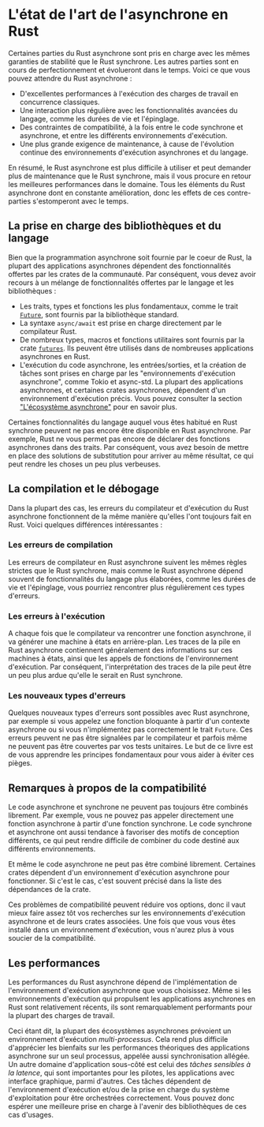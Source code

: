<!--
# The State of Asynchronous Rust
-->

# L'état de l'art de l'asynchrone en Rust

<!--
Parts of async Rust are supported with the same stability guarantees as
synchronous Rust. Other parts are still maturing and will change
over time. With async Rust, you can expect:
-->

Certaines parties du Rust asynchrone sont pris en charge avec les mêmes
garanties de stabilité que le Rust synchrone. Les autres parties sont en cours
de perfectionnement et évolueront dans le temps. Voici ce que vous pouvez
attendre du Rust asynchrone :

<!--
- Outstanding runtime performance for typical concurrent workloads.
- More frequent interaction with advanced language features, such as lifetimes
  and pinning.
- Some compatibility constraints, both between sync and async code, and between
  different async runtimes.
- Higher maintenance burden, due to the ongoing evolution of async runtimes
  and language support.
-->

- D'excellentes performances à l'exécution des charges de travail en concurrence
  classiques.
- Une interaction plus régulière avec les fonctionnalités avancées du langage,
  comme les durées de vie et l'épinglage.
- Des contraintes de compatibilité, à la fois entre le code synchrone et
  asynchrone, et entre les différents environnements d'exécution.
- Une plus grande exigence de maintenance, à cause de l'évolution continue des
  environnements d'exécution asynchrones et du langage.

<!--
In short, async Rust is more difficult to use and can result in a higher
maintenance burden than synchronous Rust,
but gives you best-in-class performance in return.
All areas of async Rust are constantly improving,
so the impact of these issues will wear off over time.
-->

En résumé, le Rust asynchrone est plus difficile à utiliser et peut demander
plus de maintenance que le Rust synchrone, mais il vous procure en retour les
meilleures performances dans le domaine. Tous les éléments du Rust asynchrone
dont en constante amélioration, donc les effets de ces contre-parties
s'estomperont avec le temps.

<!--
## Language and library support
-->

## La prise en charge des bibliothèques et du langage

<!--
While asynchronous programming is supported by Rust itself,
most async applications depend on functionality provided
by community crates.
As such, you need to rely on a mixture of
language features and library support:
-->

Bien que la programmation asynchrone soit fournie par le coeur de Rust, la
plupart des applications asynchrones dépendent des fonctionnalités offertes
par les crates de la communauté.
Par conséquent, vous devez avoir recours à un mélange de fonctionnalités
offertes par le langage et les bibliothèques :

<!--
- The most fundamental traits, types and functions, such as the
  [`Future`](https://doc.rust-lang.org/std/future/trait.Future.html) trait
  are provided by the standard library.
- The `async/await` syntax is supported directly by the Rust compiler.
- Many utility types, macros and functions are provided by the
  [`futures`](https://docs.rs/futures/) crate. They can be used in any async
  Rust application.
- Execution of async code, IO and task spawning are provided by "async
  runtimes", such as Tokio and async-std. Most async applications, and some
  async crates, depend on a specific runtime. See
  ["The Async Ecosystem"](../08_ecosystem/00_chapter.md) section for more
  details.
-->

- Les traits, types et fonctions les plus fondamentaux, comme le trait
  [`Future`](https://doc.rust-lang.org/std/future/trait.Future.html), sont
  fournis par la bibliothèque standard.
- La syntaxe `async/await` est prise en charge directement par le compilateur
  Rust.
- De nombreux types, macros et fonctions utilitaires sont fournis par la crate
  [`futures`](https://docs.rs/futures/). Ils peuvent être utilisés dans de
  nombreuses applications asynchrones en Rust.
- L'exécution du code asynchrone, les entrées/sorties, et la création de tâches
  sont prises en charge par les "environnements d'exécution asynchrone", comme
  Tokio et async-std. La plupart des applications asynchrones, et certaines
  crates asynchrones, dépendent d'un environnement d'exécution précis. Vous
  pouvez consulter la section
  ["L'écosystème asynchrone"](../08_ecosystem/00_chapter.md) pour en savoir
  plus.

<!--
Some language features you may be used to from synchronous Rust are not yet
available in async Rust. Notably, Rust does not let you declare async
functions in traits. Instead, you need to use workarounds to achieve the same
result, which can be more verbose.
-->

Certaines fonctionnalités du langage auquel vous êtes habitué en Rust synchrone
peuvent ne pas encore être disponible en Rust asynchrone. Par exemple, Rust ne
vous permet pas encore de déclarer des fonctions asynchrones dans des traits.
Par conséquent, vous avez besoin de mettre en place des solutions de
substitution pour arriver au même résultat, ce qui peut rendre les choses un
peu plus verbeuses.

<!--
## Compiling and debugging
-->

## La compilation et le débogage

<!--
For the most part, compiler- and runtime errors in async Rust work
the same way as they have always done in Rust. There are a few
noteworthy differences:
-->

Dans la plupart des cas, les erreurs du compilateur et d'exécution du Rust
asynchrone fonctionnent de la même manière qu'elles l'ont toujours fait en
Rust. Voici quelques différences intéressantes :

<!--
### Compilation errors
-->

### Les erreurs de compilation

<!--
Compilation errors in async Rust conform to the same high standards as
synchronous Rust, but since async Rust often depends on more complex language
features, such as lifetimes and pinning, you may encounter these types of
errors more frequently.
-->

Les erreurs de compilateur en Rust asynchrone suivent les mêmes règles strictes
que le Rust synchrone, mais comme le Rust asynchrone dépend souvent de
fonctionnalités du langage plus élaborées, comme les durées de vie
et l'épinglage, vous pourriez rencontrer plus régulièrement ces types
d'erreurs.

<!--
### Runtime errors
-->

### Les erreurs à l'exécution

<!--
Whenever the compiler encounters an async function, it generates a state
machine under the hood. Stack traces in async Rust typically contain details
from these state machines, as well as function calls from
the runtime. As such, interpreting stack traces can be a bit more involved than
it would be in synchronous Rust.
-->

A chaque fois que le compilateur va rencontrer une fonction asynchrone, il va
générer une machine à états en arrière-plan. Les traces de la pile en Rust
asynchrone contiennent généralement des informations sur ces machines à états,
ainsi que les appels de fonctions de l'environnement d'exécution. Par
conséquent, l'interprétation des traces de la pile peut être un peu plus ardue
qu'elle le serait en Rust synchrone.

<!--
### New failure modes
-->

### Les nouveaux types d'erreurs

<!--
A few novel failure modes are possible in async Rust, for instance
if you call a blocking function from an async context or if you implement
the `Future` trait incorrectly. Such errors can silently pass both the
compiler and sometimes even unit tests. Having a firm understanding
of the underlying concepts, which this book aims to give you, can help you
avoid these pitfalls.
-->

Quelques nouveaux types d'erreurs sont possibles avec Rust asynchrone, par
exemple si vous appelez une fonction bloquante à partir d'un contexte
asynchrone ou si vous n'implémentez pas correctement le trait `Future`. Ces
erreurs peuvent ne pas être signalées par le compilateur et parfois même ne
peuvent pas être couvertes par vos tests unitaires. Le but de ce livre est
de vous apprendre les principes fondamentaux pour vous aider à éviter ces
pièges.

<!--
## Compatibility considerations
-->

## Remarques à propos de la compatibilité

<!--
Asynchronous and synchronous code cannot always be combined freely.
For instance, you can't directly call an async function from a sync function.
Sync and async code also tend to promote different design patterns, which can
make it difficult to compose code intended for the different environments.
-->

Le code asynchrone et synchrone ne peuvent pas toujours être combinés
librement. Par exemple, vous ne pouvez pas appeler directement une fonction
asynchrone à partir d'une fonction synchrone. Le code synchrone et asynchrone
ont aussi tendance à favoriser des motifs de conception différents, ce qui
peut rendre difficile de combiner du code destiné aux différents
environnements.

<!--
Even async code cannot always be combined freely. Some crates depend on a
specific async runtime to function. If so, it is usually specified in the
crate's dependency list.
-->

Et même le code asynchrone ne peut pas être combiné librement. Certaines crates
dépendent d'un environnement d'exécution asynchrone pour fonctionner. Si c'est
le cas, c'est souvent précisé dans la liste des dépendances de la crate.

<!--
These compatibility issues can limit your options, so make sure to
research which async runtime and what crates you may need early.
Once you have settled in with a runtime, you won't have to worry
much about compatibility.
-->

Ces problèmes de compatibilité peuvent réduire vos options, donc il vaut mieux
faire assez tôt vos recherches sur les environnements d'exécution asynchrone et
de leurs crates associées. Une fois que vous vous êtes installé dans un
environnement d'exécution, vous n'aurez plus à vous soucier de la
compatibilité.

<!--
## Performance characteristics
-->

## Les performances

<!--
The performance of async Rust depends on the implementation of the
async runtime you're using.
Even though the runtimes that power async Rust applications are relatively new,
they perform exceptionally well for most practical workloads.
-->

Les performances du Rust asynchrone dépend de l'implémentation de
l'environnement d'exécution asynchrone que vous choisissez.
Même si les environnements d'exécution qui propulsent les applications
asynchrones en Rust sont relativement récents, ils sont remarquablement
performants pour la plupart des charges de travail.

<!--
That said, most of the async ecosystem assumes a _multi-threaded_ runtime.
This makes it difficult to enjoy the theoretical performance benefits
of single-threaded async applications, namely cheaper synchronization.
Another overlooked use-case is _latency sensitive tasks_, which are
important for drivers, GUI applications and so on. Such tasks depend
on runtime and/or OS support in order to be scheduled appropriately.
You can expect better library support for these use cases in the future.
-->

Ceci étant dit, la plupart des écosystèmes asynchrones prévoient un
environnement d'exécution _multi-processus_. Cela rend plus difficile
d'apprécier les bienfaits sur les performances théoriques des applications
asynchrone sur un seul processus, appelée aussi synchronisation allégée.
Un autre domaine d'application sous-côté est celui des _tâches sensibles à la
latence_, qui sont importantes pour les pilotes, les applications avec
interface graphique, parmi d'autres. Ces tâches dépendent de l'environnement
d'exécution et/ou de la prise en charge du système d'exploitation pour être
orchestrées correctement. Vous pouvez donc espérer une meilleure prise en
charge à l'avenir des bibliothèques de ces cas d'usages.
